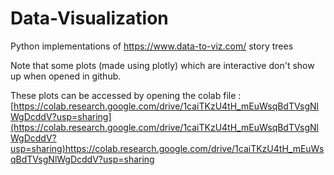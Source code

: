 # Data-Visualization
Python implementations of https://www.data-to-viz.com/  story trees 

Note that some plots (made using plotly) which are interactive don't show up when opened in github.

These plots can be accessed by opening the colab file : [https://colab.research.google.com/drive/1caiTKzU4tH_mEuWsqBdTVsgNlWgDcddV?usp=sharing](https://colab.research.google.com/drive/1caiTKzU4tH_mEuWsqBdTVsgNlWgDcddV?usp=sharing)https://colab.research.google.com/drive/1caiTKzU4tH_mEuWsqBdTVsgNlWgDcddV?usp=sharing


